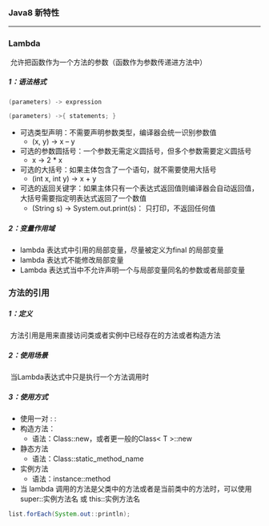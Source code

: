### Java8 新特性

------

### Lambda	

​	允许把函数作为一个方法的参数（函数作为参数传递进方法中）

##### 1：语法格式

```java
(parameters) -> expression

(parameters) ->{ statements; }
```

- 可选类型声明：不需要声明参数类型，编译器会统一识别参数值
  - (x, y) -> x – y  
- 可选的参数圆括号：一个参数无需定义圆括号，但多个参数需要定义圆括号
  - x -> 2 * x  
- 可选的大括号：如果主体包含了一个语句，就不需要使用大括号
  - (int x, int y) -> x + y  
- 可选的返回关键字：如果主体只有一个表达式返回值则编译器会自动返回值，大括号需要指定明表达式返回了一个数值
  - (String s) -> System.out.print(s)： 只打印，不返回任何值

##### 2：变量作用域

- lambda 表达式中引用的局部变量，尽量被定义为final 的局部变量
- lambda 表达式不能修改局部变量
- Lambda 表达式当中不允许声明一个与局部变量同名的参数或者局部变量

### 方法的引用

##### 1：定义

​	方法引用是用来直接访问类或者实例中已经存在的方法或者构造方法

##### 2：使用场景

​	当Lambda表达式中只是执行一个方法调用时

##### 3：使用方式

- 使用一对 : :
- 构造方法：
  - 语法：Class::new，或者更一般的Class< T >::new
- 静态方法
  - 语法：Class::static_method_name
- 实例方法
  - 语法：instance::method
- 当 lambda 调用的方法是父类中的方法或者是当前类中的方法时，可以使用 super::实例方法名 或 this::实例方法名

```java
list.forEach(System.out::println);
```



